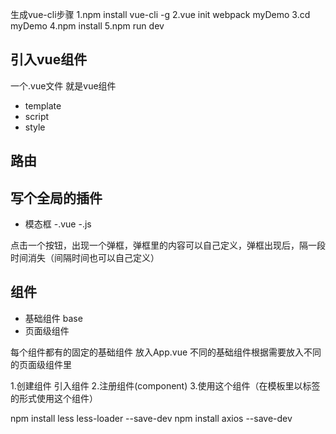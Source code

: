 生成vue-cli步骤
1.npm install vue-cli -g
2.vue init webpack myDemo
3.cd myDemo
4.npm install
5.npm run dev   

## 引入vue组件
一个.vue文件 就是vue组件
- template
- script
- style

## 路由

## 写个全局的插件
- 模态框
 -.vue
 -.js
 
 点击一个按钮，出现一个弹框，弹框里的内容可以自己定义，弹框出现后，隔一段时间消失（间隔时间也可以自己定义）
 
## 组件
 - 基础组件  base
 - 页面级组件 
 
 每个组件都有的固定的基础组件 放入App.vue
 不同的基础组件根据需要放入不同的页面级组件里
 
 1.创建组件  引入组件
 2.注册组件(component)
 3.使用这个组件（在模板里以标签的形式使用这个组件）
 
 
 npm install less less-loader --save-dev
 npm install axios --save-dev

